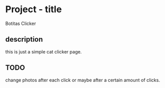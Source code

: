 # Project - title

Botitas Clicker

## description

this is just a simple cat clicker page.

## TODO

change photos after each click or maybe after a certain amount of clicks.
